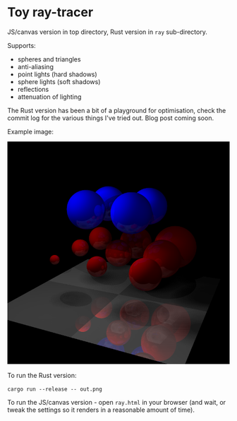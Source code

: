 # Toy ray-tracer

JS/canvas version in top directory, Rust version in `ray` sub-directory.

Supports:
* spheres and triangles
* anti-aliasing
* point lights (hard shadows)
* sphere lights (soft shadows)
* reflections
* attenuation of lighting

The Rust version has been a bit of a playground for optimisation, check the commit log for the various things I've tried out. Blog post coming soon.

Example image:

![balls](example.png)

To run the Rust version:

```
cargo run --release -- out.png
```

To run the JS/canvas version - open `ray.html` in your browser (and wait, or tweak the settings so it renders in a reasonable amount of time).
